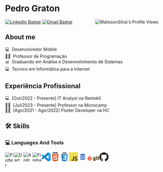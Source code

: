 # Pedro Graton

<img align="right" src="https://komarev.com/ghpvc/?username=walissonsilva" alt="WalissonSilva's Profile Views" />

[![Linkedin Badge](https://img.shields.io/badge/LinkedIn-PedroGraton-blue?style=flat-square&logo=Linkedin&logoColor=white&link=https://www.linkedin.com/in/pedro-graton-031857169/)](https://www.linkedin.com/in/pedro-graton-031857169/) 
[![Gmail Badge](https://img.shields.io/badge/-grandrdep@gmail.com-c14438?style=flat-square&logo=Gmail&logoColor=white&link=mailto:grandrdep@gmail.com)](mailto:grandrdep@gmail.com)

<!--![Pedro Graton github stats](https://github-readme-stats.vercel.app/api?username=gratondev&show_icons=true&theme=tokyonight)-->

## About me

💻 &nbsp;Desenvolvedor Mobile  
👨‍🏫 &nbsp;Professor de Programação    
📊 &nbsp;Graduando em Análise e Desenvolvimento de Sistemas  
💻 &nbsp;Tecnico em Informática para a Internet       


## Experiência Profissional

💻 &nbsp;[Out/2022 - Presente] IT Analyst na Rentokil  
👨‍🏫 &nbsp;[Jul/2023 - Presente] Professor na Microcamp   
👨‍🏫 &nbsp;[Ago/2021 - Ago/2022] Flutter Developer na HC  

## 🛠️ Skills

### :computer: Languages And Tools


<img align="left" alt="Flutter" width="30px" src="https://cdn.jsdelivr.net/gh/devicons/devicon/icons/flutter/flutter-original.svg"/>
<img align="left" alt="Dart" width="30px" src="https://cdn.jsdelivr.net/gh/devicons/devicon/icons/dart/dart-original.svg" width="30" height="30"/>
<img align="left" alt="Android" width="30px" src="https://cdn.jsdelivr.net/gh/devicons/devicon/icons/android/android-original-wordmark.svg" width="30" height="30"/>
<img align="left" alt="Firebase" width="30px" src="https://cdn.jsdelivr.net/gh/devicons/devicon/icons/firebase/firebase-plain-wordmark.svg" width="30" height="30"/>
<img align="left" alt="Visual Studio Code" width="30px" src="https://raw.githubusercontent.com/github/explore/80688e429a7d4ef2fca1e82350fe8e3517d3494d/topics/visual-studio-code/visual-studio-code.png" />
<img align="left" alt="HTML5" width="30px" src="https://raw.githubusercontent.com/github/explore/80688e429a7d4ef2fca1e82350fe8e3517d3494d/topics/html/html.png" />
<img align="left" alt="CSS3" width="30px" src="https://raw.githubusercontent.com/github/explore/80688e429a7d4ef2fca1e82350fe8e3517d3494d/topics/css/css.png" />
<img align="left" alt="JavaScript" width="30px" src="https://raw.githubusercontent.com/github/explore/80688e429a7d4ef2fca1e82350fe8e3517d3494d/topics/javascript/javascript.png" /></a> 
<img align="left" alt="SQL" width="30px" src="https://raw.githubusercontent.com/github/explore/80688e429a7d4ef2fca1e82350fe8e3517d3494d/topics/sql/sql.png" />
<img align="left" alt="Git" width="40px" src="https://raw.githubusercontent.com/github/explore/80688e429a7d4ef2fca1e82350fe8e3517d3494d/topics/git/git.png" />
<img align="left" alt="GitHub" width="30px" src="https://raw.githubusercontent.com/github/explore/78df643247d429f6cc873026c0622819ad797942/topics/github/github.png" />
<br /><br /><br />
<br />

